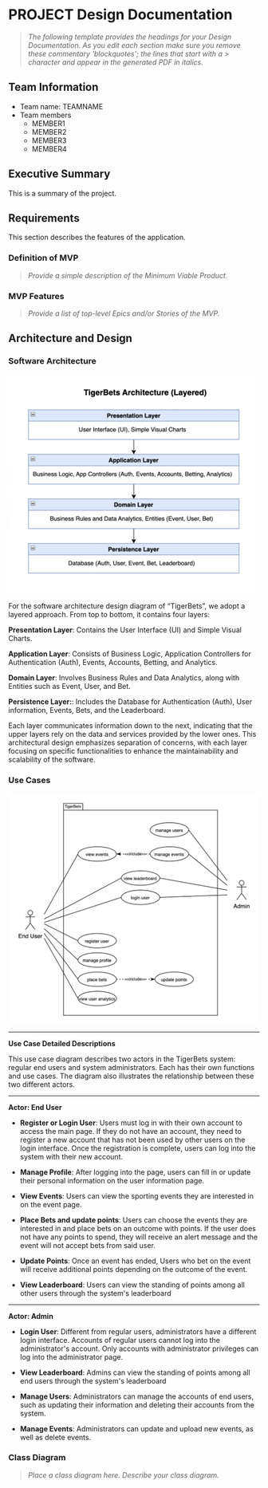 
# PROJECT Design Documentation

> _The following template provides the headings for your Design
> Documentation.  As you edit each section make sure you remove these
> commentary 'blockquotes'; the lines that start with a > character
> and appear in the generated PDF in italics._

## Team Information
* Team name: TEAMNAME
* Team members
  * MEMBER1
  * MEMBER2
  * MEMBER3
  * MEMBER4

## Executive Summary

This is a summary of the project.


## Requirements

This section describes the features of the application.

### Definition of MVP
> _Provide a simple description of the Minimum Viable Product._

### MVP Features
>  _Provide a list of top-level Epics and/or Stories of the MVP._


## Architecture and Design

### Software Architecture
![architectural-pattern](..%2Fassets%2Farchitectural-pattern.png)

For the software architecture design diagram of “TigerBets”, we adopt a layered approach. From top to bottom, it contains four layers:

**Presentation Layer**: Contains the User Interface (UI) and Simple Visual Charts.

**Application Layer**: Consists of Business Logic, Application Controllers for Authentication (Auth), Events, Accounts, Betting, and Analytics.

**Domain Layer**: Involves Business Rules and Data Analytics, along with Entities such as Event, User, and Bet.

**Persistence Layer:**: Includes the Database for Authentication (Auth), User information, Events, Bets, and the Leaderboard.

Each layer communicates information down to the next, indicating that the upper layers rely on the data and services provided by the lower ones. This architectural design emphasizes separation of concerns, with each layer focusing on specific functionalities to enhance the maintainability and scalability of the software.


### Use Cases
 
![use-case-diagram](..%2Fassets%2Fuse-case-diagram.png)
 
***

**Use Case Detailed Descriptions**

This use case diagram describes two actors in the TigerBets system: regular end users and system administrators. Each has their own functions and use cases. The diagram also illustrates the relationship between these two different actors. 

------

**Actor: End User**

- **Register or Login User**:  Users must log in with their own account to access the main page. If they do not have an account, they need to register a new account that has not been used by other users on the login interface. Once the registration is complete, users can log into the system with their new account.

- **Manage Profile**: After logging into the page, users can fill in or update their personal information on the user information page.

- **View Events**: Users can view the sporting events they are interested in on the event page. 

- **Place Bets and update points**: Users can choose the events they are interested in and place bets on an outcome with points. If the user does not have any points to spend, they will receive an alert message and the event will not accept bets from said user.

- **Update Points**: Once an event has ended, Users who bet on the event will receive additional points depending on the outcome of the event.

- **View Leaderboard**: Users can view the standing of points among all other users through the system's leaderboard

------

**Actor: Admin**

- **Login User**: Different from regular users, administrators have a different login interface. Accounts of regular users cannot log into the administrator's account. Only accounts with administrator privileges can log into the administrator page.

- **View Leaderboard**: Admins can view the standing of points among all end users through the system's leaderboard

- **Manage Users**: Administrators can manage the accounts of end users, such as updating their information and deleting their accounts from the system.

- **Manage Events**: Administrators can update and upload new events, as well as delete events.

 


### Class Diagram
> _Place a class diagram here._
> _Describe your class diagram._
